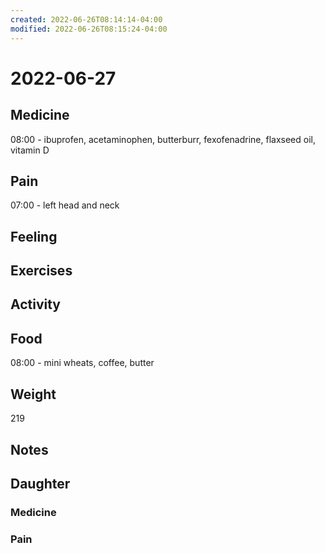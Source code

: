 ```yaml
---
created: 2022-06-26T08:14:14-04:00
modified: 2022-06-26T08:15:24-04:00
---
```


# 2022-06-27

## Medicine

08:00 - ibuprofen, acetaminophen, butterburr, fexofenadrine, flaxseed oil, vitamin D 


## Pain

07:00 - left head and neck 


## Feeling


## Exercises


## Activity


## Food

08:00 - mini wheats, coffee, butter

## Weight

219


## Notes


## Daughter

### Medicine


### Pain
